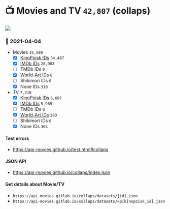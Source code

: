 # :tv: Movies and TV `42,807` (collaps)

<a href="https://API-Movies.github.io"><img src="https://API-Movies.github.io/banner.png?cache"></a>

### :date: 2021-04-04
- Movies `35,589`
  - [x] <a href="https://API-Movies.github.io/collaps/movie_kinopoisk_ids.json">KinoPoisk IDs</a> `34,487`
  - [x] <a href="https://API-Movies.github.io/collaps/movie_imdb_ids.json">IMDb IDs</a> `28,903`
  - [ ] TMDb IDs `0`
  - [x] <a href="https://API-Movies.github.io/collaps/movie_world_art_ids.json">World-Art IDs</a> `8`
  - [ ] Shikimori IDs `0`
  - [x] None IDs `310`
- TV `7,218`
  - [x] <a href="https://API-Movies.github.io/collaps/tv_kinopoisk_ids.json">KinoPoisk IDs</a> `6,607`
  - [x] <a href="https://API-Movies.github.io/collaps/tv_imdb_ids.json">IMDb IDs</a> `5,965`
  - [ ] TMDb IDs `0`
  - [x] <a href="https://API-Movies.github.io/collaps/tv_world_art_ids.json">World-Art IDs</a> `283`
  - [ ] Shikimori IDs `0`
  - [x] None IDs `304`
#### Test errors
- <a href='https://api-movies.github.io/test.html#collaps'>https://api-movies.github.io/test.html#collaps</a>
#### JSON API
- <a href='https://api-movies.github.io/collaps/index.json'>https://api-movies.github.io/collaps/index.json</a>
#### Get details about Movie/TV
- `https://api-movies.gitlab.io/collaps/datasets/[id].json`
- `https://api-movies.gitlab.io/collaps/datasets/kp[kinopoisk_id].json`
